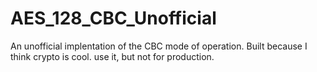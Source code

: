 # AES_128_CBC_Unofficial
An unofficial implentation of the CBC mode of operation. Built because I think crypto is cool. use it, but not for production.
